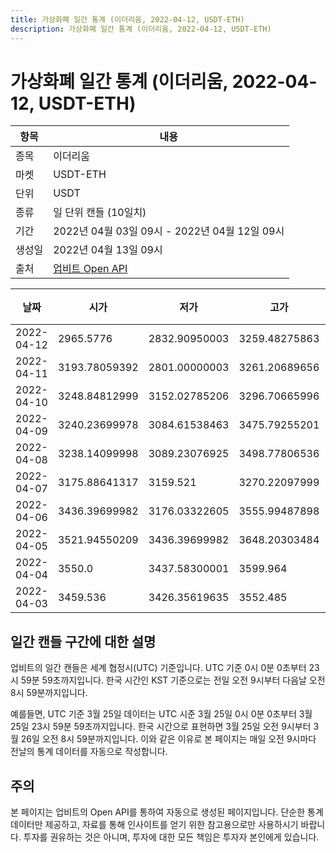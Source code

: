 ```yaml
---
title: 가상화폐 일간 통계 (이더리움, 2022-04-12, USDT-ETH)
description: 가상화폐 일간 통계 (이더리움, 2022-04-12, USDT-ETH)
---
```



가상화폐 일간 통계 (이더리움, 2022-04-12, USDT-ETH)
===

|항목|내용|
|--|--|
|종목|이더리움|
|마켓|USDT-ETH|
|단위|USDT|
|종류|일 단위 캔들 (10일치)|
|기간|2022년 04월 03일 09시 - 2022년 04월 12일 09시|
|생성일|2022년 04월 13일 09시|
|출처|[업비트 Open API](https://docs.upbit.com)|


|날짜|시가|저가|고가|종가|비고|
|--|--|--|--|--|--|
|2022-04-12|2965.5776|2832.90950003|3259.48275863|2984.91000016|    |
|2022-04-11|3193.78059392|2801.00000003|3261.20689656|2967.385|    |
|2022-04-10|3248.84812999|3152.02785206|3296.70665996|3214.87200033|    |
|2022-04-09|3240.23699978|3084.61538463|3475.79255201|3248.84812999|    |
|2022-04-08|3238.14099998|3089.23076925|3498.77806536|3227.96759988|    |
|2022-04-07|3175.88641317|3159.521|3270.22097999|3247.35399982|    |
|2022-04-06|3436.39699982|3176.03322605|3555.99487898|3176.03622606|    |
|2022-04-05|3521.94550209|3436.39699982|3648.20303484|3436.39699982|    |
|2022-04-04|3550.0|3437.58300001|3599.964|3529.326|    |
|2022-04-03|3459.536|3426.35619635|3552.485|3550.0|    |


일간 캔들 구간에 대한 설명
---


업비트의 일간 캔들은 세계 협정시(UTC) 기준입니다. 
UTC 기준 0시 0분 0초부터 23시 59분 59초까지입니다. 
한국 시간인 KST 기준으로는 전일 오전 9시부터 다음날 오전 8시 59분까지입니다. 


예를들면, UTC 기준 3월 25일 데이터는 UTC 시준 3월 25일 0시 0분 0초부터 3월 25일 23시 59분 59초까지입니다. 
한국 시간으로 표현하면 3월 25일 오전 9시부터 3월 26일 오전 8시 59분까지입니다. 
이와 같은 이유로 본 페이지는 매일 오전 9시마다 전날의 통계 데이터를 자동으로 작성합니다. 


주의
---


본 페이지는 업비트의 Open API를 통하여 자동으로 생성된 페이지입니다. 
단순한 통계 데이터만 제공하고, 자료를 통해 인사이트를 얻기 위한 참고용으로만 사용하시기 바랍니다. 
투자를 권유하는 것은 아니며, 투자에 대한 모든 책임은 투자자 본인에게 있습니다. 
